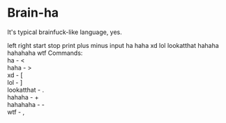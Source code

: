 # Brain-ha
It's typical brainfuck-like language, yes.

left right start stop print      plus   minus    input
ha   haha  xd    lol  lookatthat hahaha hahahaha wtf
Commands:  
ha - <  
haha - >  
xd - [  
lol - ]  
lookatthat - .  
hahaha - +  
hahahaha - -  
wtf - ,  
